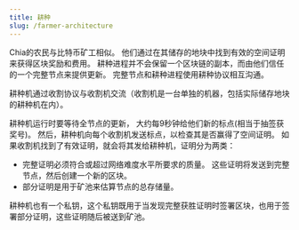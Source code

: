 ```yaml
---
title: 耕种
slug: /farmer-architecture
---
```


Chia的农民与比特币矿工相似。 他们通过在其储存的地块中找到有效的空间证明来获得区块奖励和费用。 耕种进程并不会保留一个区块链的副本，而由他们信任的一个完整节点来提供更新。 完整节点和耕种进程使用耕种协议相互沟通。

耕种机通过收割协议与收割机交流（收割机是一台单独的机器，包括实际储存地块的耕种机在内）。

耕种机运行时要等待全节点的更新， 大约每9秒钟给他们新的标点(相当于抽签获奖号)。 然后，耕种机向每个收割机发送标点，以检查其是否赢得了空间证明。 如果收割机找到了有效证明，就会将其发给耕种机，证明分为两类：

- 完整证明必须符合或超过网络难度水平所要求的质量。 这些证明将发送到完整节点，然后创建一个新的区块。
- 部分证明是用于矿池来估算节点的总存储量。

耕种机也有一个私钥，这个私钥既用于当发现完整获胜证明时签署区块，也用于签署部分证明，这些证明随后被送到矿池。
